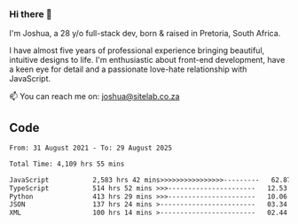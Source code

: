 ### Hi there 👋

I'm Joshua, a 28 y/o full-stack dev, born & raised in Pretoria, South Africa. 

I have almost five years of professional experience bringing beautiful, intuitive designs to life. I'm enthusiastic about front-end development, have a keen eye for detail and a passionate love-hate relationship with JavaScript.

📫 You can reach me on: joshua@sitelab.co.za

## **Code**

<!--START_SECTION:waka-->

```txt
From: 31 August 2021 - To: 29 August 2025

Total Time: 4,109 hrs 55 mins

JavaScript           2,583 hrs 42 mins>>>>>>>>>>>>>>>>---------   62.87 %
TypeScript           514 hrs 52 mins >>>----------------------   12.53 %
Python               413 hrs 29 mins >>>----------------------   10.06 %
JSON                 137 hrs 24 mins >------------------------   03.34 %
XML                  100 hrs 14 mins >------------------------   02.44 %
```

<!--END_SECTION:waka-->
